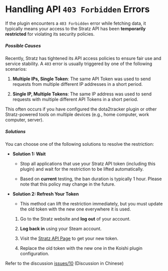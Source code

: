 # Handling API `403 Forbidden` Errors
If the plugin encounters a `403 Forbidden` error while fetching data, it typically means your access to the Stratz API has been **temporarily restricted** for violating its security policies.

##### Possible Causes
Recently, Stratz has tightened its API access policies to ensure fair use and service stability. A `403` error is usually triggered by one of the following scenarios:

1. **Multiple IPs, Single Token**: The same API Token was used to send requests from multiple different IP addresses in a short period.

2. **Single IP, Multiple Tokens**: The same IP address was used to send requests with multiple different API Tokens in a short period.

This often occurs if you have configured the dota2tracker plugin or other Stratz-powered tools on multiple devices (e.g., home computer, work computer, server).

##### Solutions
You can choose one of the following solutions to resolve the restriction:

* **Solution 1: Wait**

  * Stop all applications that use your Stratz API token (including this plugin) and wait for the restriction to be lifted automatically.

  * Based on **current** testing, the ban duration is typically 1 hour. Please note that this policy may change in the future.

* **Solution 2: Refresh Your Token**

  * This method can lift the restriction immediately, but you must update the old token with the new one everywhere it is used.

  1. Go to the Stratz website and **log out** of your account.

  2. **Log back in** using your Steam account.

  3. Visit the [Stratz API Page](https://stratz.com/api) to get your new token.

  4. Replace the old token with the new one in the Koishi plugin configuration.

Refer to the discussion [issues/10](https://github.com/sjtdev/koishi-plugin-dota2tracker/issues/10#issuecomment-3227887381) (Discussion in Chinese)
